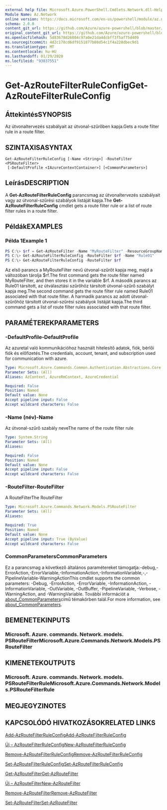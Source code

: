```yaml
---
external help file: Microsoft.Azure.PowerShell.Cmdlets.Network.dll-Help.xml
Module Name: Az.Network
online version: https://docs.microsoft.com/en-us/powershell/module/az.network/get-azroutefilterruleconfig
schema: 2.0.0
content_git_url: https://github.com/Azure/azure-powershell/blob/master/src/Network/Network/help/Get-AzRouteFilterRuleConfig.md
original_content_git_url: https://github.com/Azure/azure-powershell/blob/master/src/Network/Network/help/Get-AzRouteFilterRuleConfig.md
ms.openlocfilehash: 5d83678d26804c97a0e21da4dcbff3f5af75d409
ms.sourcegitcommit: 4d2c178cd6df9151877b08d54c1f4a228dbec9d1
ms.translationtype: MT
ms.contentlocale: hu-HU
ms.lasthandoff: 01/29/2020
ms.locfileid: "93837551"
---
```

# <span data-ttu-id="ec6c1-101">Get-AzRouteFilterRuleConfig</span><span class="sxs-lookup"><span data-stu-id="ec6c1-101">Get-AzRouteFilterRuleConfig</span></span>

## <span data-ttu-id="ec6c1-102">Áttekintés</span><span class="sxs-lookup"><span data-stu-id="ec6c1-102">SYNOPSIS</span></span>
<span data-ttu-id="ec6c1-103">Az útvonaltervezés szabályait az útvonal-szűrőben kapja.</span><span class="sxs-lookup"><span data-stu-id="ec6c1-103">Gets a route filter rule in a route filter.</span></span>

## <span data-ttu-id="ec6c1-104">SZINTAXISA</span><span class="sxs-lookup"><span data-stu-id="ec6c1-104">SYNTAX</span></span>

```
Get-AzRouteFilterRuleConfig [-Name <String>] -RouteFilter <PSRouteFilter>
 [-DefaultProfile <IAzureContextContainer>] [<CommonParameters>]
```

## <span data-ttu-id="ec6c1-105">Leírás</span><span class="sxs-lookup"><span data-stu-id="ec6c1-105">DESCRIPTION</span></span>
<span data-ttu-id="ec6c1-106">A **Get-AzRouteFilterRuleConfig** parancsmag az útvonaltervezés szabályait vagy az útvonal-szűrési szabályok listáját kapja.</span><span class="sxs-lookup"><span data-stu-id="ec6c1-106">The **Get-AzRouteFilterRuleConfig** cmdlet gets a route filter rule or a list of route filter rules in a route filter.</span></span>

## <span data-ttu-id="ec6c1-107">Példák</span><span class="sxs-lookup"><span data-stu-id="ec6c1-107">EXAMPLES</span></span>

### <span data-ttu-id="ec6c1-108">Példa 1</span><span class="sxs-lookup"><span data-stu-id="ec6c1-108">Example 1</span></span>
```powershell
PS C:\> $rf = Get-AzRouteFilter -Name "MyRouteFilter" -ResourceGroupName "MyResourceGroup"
PS C:\> Get-AzRouteFilterRuleConfig -RouteFilter $rf -Name "Rule01"
PS C:\> Get-AzRouteFilterRuleConfig -RouteFilter $rf
```

<span data-ttu-id="ec6c1-109">Az első parancs a MyRouteFilter nevű útvonal-szűrőt kapja meg, majd a változóban tárolja $rf.</span><span class="sxs-lookup"><span data-stu-id="ec6c1-109">The first command gets the route filter named MyRouteFilter, and then stores it in the variable $rf.</span></span>
<span data-ttu-id="ec6c1-110">A második parancs az Rule01 társított, az útválasztási szűrőhöz társított útvonal-szűrő szabályt kapja meg.</span><span class="sxs-lookup"><span data-stu-id="ec6c1-110">The second command gets the route filter rule named Rule01 associated with that route filter.</span></span>
<span data-ttu-id="ec6c1-111">A harmadik parancs az adott útvonal-szűrőhöz társított útvonal-szűrési szabályok listáját kapja.</span><span class="sxs-lookup"><span data-stu-id="ec6c1-111">The third command gets a list of route filter rules associated with that route filter.</span></span>

## <span data-ttu-id="ec6c1-112">PARAMÉTEREK</span><span class="sxs-lookup"><span data-stu-id="ec6c1-112">PARAMETERS</span></span>

### <span data-ttu-id="ec6c1-113">-DefaultProfile</span><span class="sxs-lookup"><span data-stu-id="ec6c1-113">-DefaultProfile</span></span>
<span data-ttu-id="ec6c1-114">Az azuretal való kommunikációhoz használt hitelesítő adatok, fiók, bérlői fiók és előfizetés.</span><span class="sxs-lookup"><span data-stu-id="ec6c1-114">The credentials, account, tenant, and subscription used for communication with azure.</span></span>

```yaml
Type: Microsoft.Azure.Commands.Common.Authentication.Abstractions.Core.IAzureContextContainer
Parameter Sets: (All)
Aliases: AzContext, AzureRmContext, AzureCredential

Required: False
Position: Named
Default value: None
Accept pipeline input: False
Accept wildcard characters: False
```

### <span data-ttu-id="ec6c1-115">-Name (név)</span><span class="sxs-lookup"><span data-stu-id="ec6c1-115">-Name</span></span>
<span data-ttu-id="ec6c1-116">Az útvonal-szűrő szabály neve</span><span class="sxs-lookup"><span data-stu-id="ec6c1-116">The name of the route filter rule</span></span>

```yaml
Type: System.String
Parameter Sets: (All)
Aliases:

Required: False
Position: Named
Default value: None
Accept pipeline input: False
Accept wildcard characters: False
```

### <span data-ttu-id="ec6c1-117">-RouteFilter</span><span class="sxs-lookup"><span data-stu-id="ec6c1-117">-RouteFilter</span></span>
<span data-ttu-id="ec6c1-118">A RouteFilter</span><span class="sxs-lookup"><span data-stu-id="ec6c1-118">The RouteFilter</span></span>

```yaml
Type: Microsoft.Azure.Commands.Network.Models.PSRouteFilter
Parameter Sets: (All)
Aliases:

Required: True
Position: Named
Default value: None
Accept pipeline input: True (ByValue)
Accept wildcard characters: False
```

### <span data-ttu-id="ec6c1-119">CommonParameters</span><span class="sxs-lookup"><span data-stu-id="ec6c1-119">CommonParameters</span></span>
<span data-ttu-id="ec6c1-120">Ez a parancsmag a következő általános paramétereket támogatja:-debug,-ErrorAction,-ErrorVariable,-InformationAction,-InformationVariable,-,-PipelineVariable-WarningAction</span><span class="sxs-lookup"><span data-stu-id="ec6c1-120">This cmdlet supports the common parameters: -Debug, -ErrorAction, -ErrorVariable, -InformationAction, -InformationVariable, -OutVariable, -OutBuffer, -PipelineVariable, -Verbose, -WarningAction, and -WarningVariable.</span></span> <span data-ttu-id="ec6c1-121">További információt a [about_CommonParameters](https://go.microsoft.com/fwlink/?LinkID=113216)című témakörben talál.</span><span class="sxs-lookup"><span data-stu-id="ec6c1-121">For more information, see [about_CommonParameters](https://go.microsoft.com/fwlink/?LinkID=113216).</span></span>

## <span data-ttu-id="ec6c1-122">BEMENETEK</span><span class="sxs-lookup"><span data-stu-id="ec6c1-122">INPUTS</span></span>

### <span data-ttu-id="ec6c1-123">Microsoft. Azure. commands. Network. models. PSRouteFilter</span><span class="sxs-lookup"><span data-stu-id="ec6c1-123">Microsoft.Azure.Commands.Network.Models.PSRouteFilter</span></span>

## <span data-ttu-id="ec6c1-124">KIMENETEK</span><span class="sxs-lookup"><span data-stu-id="ec6c1-124">OUTPUTS</span></span>

### <span data-ttu-id="ec6c1-125">Microsoft. Azure. commands. Network. models. PSRouteFilterRule</span><span class="sxs-lookup"><span data-stu-id="ec6c1-125">Microsoft.Azure.Commands.Network.Models.PSRouteFilterRule</span></span>

## <span data-ttu-id="ec6c1-126">MEGJEGYZI</span><span class="sxs-lookup"><span data-stu-id="ec6c1-126">NOTES</span></span>

## <span data-ttu-id="ec6c1-127">KAPCSOLÓDÓ HIVATKOZÁSOK</span><span class="sxs-lookup"><span data-stu-id="ec6c1-127">RELATED LINKS</span></span>

[<span data-ttu-id="ec6c1-128">Add-AzRouteFilterRuleConfig</span><span class="sxs-lookup"><span data-stu-id="ec6c1-128">Add-AzRouteFilterRuleConfig</span></span>](./Add-AzRouteFilterRuleConfig.md)

[<span data-ttu-id="ec6c1-129">Új – AzRouteFilterRuleConfig</span><span class="sxs-lookup"><span data-stu-id="ec6c1-129">New-AzRouteFilterRuleConfig</span></span>](./New-AzRouteFilterRuleConfig.md)

[<span data-ttu-id="ec6c1-130">Remove-AzRouteFilterRuleConfig</span><span class="sxs-lookup"><span data-stu-id="ec6c1-130">Remove-AzRouteFilterRuleConfig</span></span>](./Remove-AzRouteFilterRuleConfig.md)

[<span data-ttu-id="ec6c1-131">Set-AzRouteFilterRuleConfig</span><span class="sxs-lookup"><span data-stu-id="ec6c1-131">Set-AzRouteFilterRuleConfig</span></span>](./Set-AzRouteFilterRuleConfig.md)

[<span data-ttu-id="ec6c1-132">Get-AzRouteFilter</span><span class="sxs-lookup"><span data-stu-id="ec6c1-132">Get-AzRouteFilter</span></span>](./Get-AzRouteFilter.md)

[<span data-ttu-id="ec6c1-133">Új – AzRouteFilter</span><span class="sxs-lookup"><span data-stu-id="ec6c1-133">New-AzRouteFilter</span></span>](./New-AzRouteFilter.md)

[<span data-ttu-id="ec6c1-134">Remove-AzRouteFilter</span><span class="sxs-lookup"><span data-stu-id="ec6c1-134">Remove-AzRouteFilter</span></span>](./Remove-AzRouteFilter.md)

[<span data-ttu-id="ec6c1-135">Set-AzRouteFilter</span><span class="sxs-lookup"><span data-stu-id="ec6c1-135">Set-AzRouteFilter</span></span>](./Set-AzRouteFilter.md)
